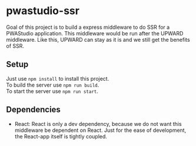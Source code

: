 # pwastudio-ssr
Goal of this project is to build a express middleware to do SSR for a PWAStudio application.
This middleware would be run after the UPWARD middleware. Like this, UPWARD can stay as it is and we still get the benefits of SSR.

## Setup
Just use `npm install` to install this project.  
To build the server use `npm run build`.  
To start the server use `npm run start`.

## Dependencies
- React: React is only a dev dependency, because we do not want this middleware be dependent on React. 
    Just for the ease of development, the React-app itself is tightly coupled.